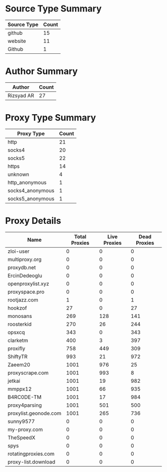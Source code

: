 # Source Type Summary

| Source Type | Count |
|-------------|-------|
| github | 15 |
| website | 11 |
| Github | 1 |


# Author Summary

| Author | Count |
|--------|-------|
| Rizsyad AR | 27 |


# Proxy Type Summary

| Proxy Type | Count |
|------------|-------|
| http | 21 |
| socks4 | 20 |
| socks5 | 22 |
| https | 14 |
| unknown | 4 |
| http_anonymous | 1 |
| socks4_anonymous | 1 |
| socks5_anonymous | 1 |


# Proxy Details

| Name | Total Proxies | Live Proxies | Dead Proxies |
|------|---------------|--------------|---------------|
| zloi-user | 0 | 0 | 0 |
| multiproxy.org | 0 | 0 | 0 |
| proxydb.net | 0 | 0 | 0 |
| ErcinDedeoglu | 0 | 0 | 0 |
| openproxylist.xyz | 0 | 0 | 0 |
| proxyspace.pro | 0 | 0 | 0 |
| rootjazz.com | 1 | 0 | 1 |
| hookzof | 27 | 0 | 27 |
| monosans | 269 | 128 | 141 |
| roosterkid | 270 | 26 | 244 |
| opsxcq | 343 | 0 | 343 |
| clarketm | 400 | 3 | 397 |
| proxifly | 758 | 449 | 309 |
| ShiftyTR | 993 | 21 | 972 |
| Zaeem20 | 1001 | 976 | 25 |
| proxyscrape.com | 1001 | 993 | 8 |
| jetkai | 1001 | 19 | 982 |
| mmppx12 | 1001 | 66 | 935 |
| B4RC0DE-TM | 1001 | 17 | 984 |
| proxy4parsing | 1001 | 501 | 500 |
| proxylist.geonode.com | 1001 | 265 | 736 |
| sunny9577 | 0 | 0 | 0 |
| my-proxy.com | 0 | 0 | 0 |
| TheSpeedX | 0 | 0 | 0 |
| spys | 0 | 0 | 0 |
| rotatingproxies.com | 0 | 0 | 0 |
| proxy-list.download | 0 | 0 | 0 |
